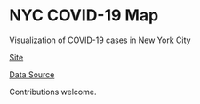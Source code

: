 # NYC COVID-19 Map
Visualization of COVID-19 cases in New York City

[Site](https://nyc-covid19-map.web.app/)

[Data Source](https://github.com/nychealth/coronavirus-data)

Contributions welcome.
